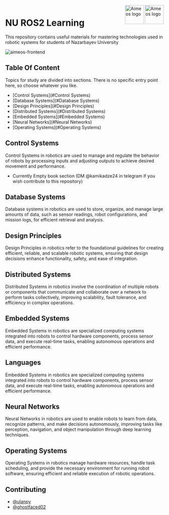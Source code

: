 <a href="https://aimeos.org/">
    <img src="https://encrypted-tbn0.gstatic.com/images?q=tbn:ANd9GcTUypQ3yJjPY7pDJ75sM7-MKTBuzlsrEmjdLw&s" alt="Aimeos logo" title="Aimeos" align="right" height="60" />
</a>

<a href="https://aimeos.org/">
    <img src="https://encrypted-tbn0.gstatic.com/images?q=tbn:ANd9GcRAe-e0bq5rzVzyyaawTvN36SlPR0hXf81EvA&s" alt="Aimeos logo" title="Aimeos" align="right" height="60" />
</a>


# NU ROS2 Learning

This repository contains useful materials for mastering technologies used in robotic systems for students of Nazarbayev University



![aimeos-frontend](https://sun9-16.userapi.com/s/v1/ig2/g-FLtkQjGr8CUdHXxB6KbTj6cEAdgD23PbXsUrvO5yjk8E9wT1H7UE53AxFXaMgmgsP4sd8wyfA00ymkB563LMUD.jpg?quality=95&as=32x43,48x64,72x96,108x144,160x213,240x320,360x480,480x640,540x720,640x853,720x960,960x1280&from=bu&u=8kcZOkhgQwK7o1q8d5iZ9mUqlNxnDn5kpsoYOUZM4mk&cs=303x404)

## Table Of Content
Topics for study are divided into sections.
There is no specific entry point here, so choose whatever you like.
- [Control Systems](#Control Systems)
- [Database Systems](#Database Systems)
- [Design Principles](#Design Principles)
- [Distributed Systems](#Distributed Systems)
- [Embedded Systems](#Embedded Systems)
- [Neural Networks](#Neural Networks)
- [Operating Systems](#Operating Systems)


## Control Systems

Control Systems in robotics are used to manage and regulate the behavior of robots by processing inputs and adjusting outputs to achieve desired movement and performance.

 - Currently Empty book section (DM @kamikadze24 in telegram if you wish contribute to this repository)

## Database Systems

Database systems in robotics are used to store, organize, and manage large amounts of data, such as sensor readings, robot configurations, and mission logs, for efficient retrieval and analysis.

## Design Principles 

Design Principles in robotics refer to the foundational guidelines for creating efficient, reliable, and scalable robotic systems, ensuring that design decisions enhance functionality, safety, and ease of integration.

## Distributed Systems 

Distributed Systems in robotics involve the coordination of multiple robots or components that communicate and collaborate over a network to perform tasks collectively, improving scalability, fault tolerance, and efficiency in complex operations.


## Embedded Systems

Embedded Systems in robotics are specialized computing systems integrated into robots to control hardware components, process sensor data, and execute real-time tasks, enabling autonomous operations and efficient performance.

## Languages 

Embedded Systems in robotics are specialized computing systems integrated into robots to control hardware components, process sensor data, and execute real-time tasks, enabling autonomous operations and efficient performance.


## Neural Networks

Neural Networks in robotics are used to enable robots to learn from data, recognize patterns, and make decisions autonomously, improving tasks like perception, navigation, and object manipulation through deep learning techniques.

## Operating Systems

Operating Systems in robotics manage hardware resources, handle task scheduling, and provide the necessary environment for running robot software, ensuring efficient and reliable execution of robotic operations.




## Contributing

- [@ulanpy](https://github.com/ulanpy)
- [@ghostfaced02](https://github.com/ghostfaced02)









